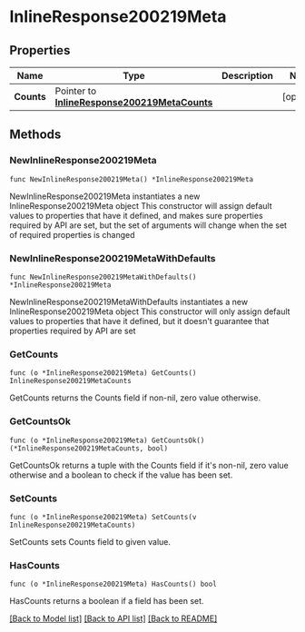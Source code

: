 # InlineResponse200219Meta

## Properties

Name | Type | Description | Notes
------------ | ------------- | ------------- | -------------
**Counts** | Pointer to [**InlineResponse200219MetaCounts**](InlineResponse200219MetaCounts.md) |  | [optional] 

## Methods

### NewInlineResponse200219Meta

`func NewInlineResponse200219Meta() *InlineResponse200219Meta`

NewInlineResponse200219Meta instantiates a new InlineResponse200219Meta object
This constructor will assign default values to properties that have it defined,
and makes sure properties required by API are set, but the set of arguments
will change when the set of required properties is changed

### NewInlineResponse200219MetaWithDefaults

`func NewInlineResponse200219MetaWithDefaults() *InlineResponse200219Meta`

NewInlineResponse200219MetaWithDefaults instantiates a new InlineResponse200219Meta object
This constructor will only assign default values to properties that have it defined,
but it doesn't guarantee that properties required by API are set

### GetCounts

`func (o *InlineResponse200219Meta) GetCounts() InlineResponse200219MetaCounts`

GetCounts returns the Counts field if non-nil, zero value otherwise.

### GetCountsOk

`func (o *InlineResponse200219Meta) GetCountsOk() (*InlineResponse200219MetaCounts, bool)`

GetCountsOk returns a tuple with the Counts field if it's non-nil, zero value otherwise
and a boolean to check if the value has been set.

### SetCounts

`func (o *InlineResponse200219Meta) SetCounts(v InlineResponse200219MetaCounts)`

SetCounts sets Counts field to given value.

### HasCounts

`func (o *InlineResponse200219Meta) HasCounts() bool`

HasCounts returns a boolean if a field has been set.


[[Back to Model list]](../README.md#documentation-for-models) [[Back to API list]](../README.md#documentation-for-api-endpoints) [[Back to README]](../README.md)


